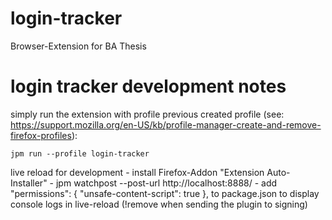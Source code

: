 # login-tracker
Browser-Extension for BA Thesis 


# login tracker development notes

simply run the extension with profile previous created profile (see: https://support.mozilla.org/en-US/kb/profile-manager-create-and-remove-firefox-profiles):

    jpm run --profile login-tracker


live reload for development
    - install Firefox-Addon "Extension Auto-Installer"
    - jpm watchpost --post-url http://localhost:8888/
    - add "permissions": {
              "unsafe-content-script": true
            },
      to package.json to display console logs in live-reload (!remove when sending the plugin to signing)